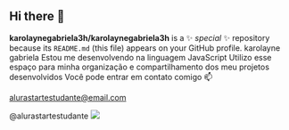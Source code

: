 ## Hi there 👋

**karolaynegabriela3h/karolaynegabriela3h** is a ✨ _special_ ✨ repository because its `README.md` (this file) appears on your GitHub profile.
karolayne gabriela
Estou me desenvolvendo na linguagem JavaScript
Utilizo esse espaço para minha organização e compartilhamento dos meu projetos desenvolvidos
Você pode entrar em contato comigo 📫

alurastartestudante@email.com

@alurastartestudante
![](https://images.app.goo.gl/7gdaHR8c1BJwR6Lk6)
